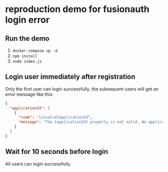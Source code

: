 # reproduction demo for fusionauth login error

## Run the demo

1. `docker-compose up -d`
1. `npm install`
1. `node index.js`

## Login user immediately after registration

Only the first user can login successfully, the subsequent users will get an error message like this:

```json
{
  "applicationId": [
    {
      "code": "[invalid]applicationId",
      "message": "The [applicationId] property is not valid. No application exists with Id [076d3078-785e-41b7-8566-1accafa55f11]."
    }
  ]
}
```

## Wait for 10 seconds before login

All users can login successfully.

